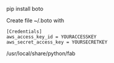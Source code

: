pip install boto

Create file ~/.boto with

```
[Credentials]
aws_access_key_id = YOURACCESSKEY
aws_secret_access_key = YOURSECRETKEY
```

/usr/local/share/python/fab
